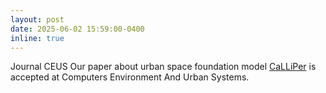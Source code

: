 ```yaml
---
layout: post
date: 2025-06-02 15:59:00-0400
inline: true
---
```


<span class="badge-flag" data-conf="iclr">Journal CEUS</span> Our paper about urban space foundation model [CaLLiPer](https://www.sciencedirect.com/science/article/pii/S0198971525000523) is accepted at Computers Environment And Urban Systems.
